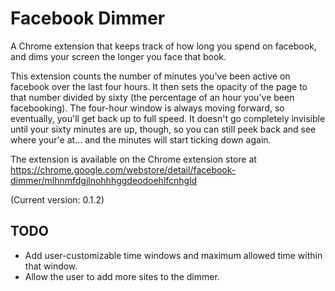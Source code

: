 # Facebook Dimmer

A Chrome extension that keeps track of how long you spend on facebook, and dims your screen the longer you face that book.

This extension counts the number of minutes you've been active on facebook over the last four hours. It then sets the opacity of the page to that number divided by sixty (the percentage of an hour you've been facebooking). The four-hour window is always moving forward, so eventually, you'll get back up to full speed. It doesn't go completely invisible until your sixty minutes are up, though, so you can still peek back and see where your'e at... and the minutes will start ticking down again.

The extension is available on the Chrome extension store at https://chrome.google.com/webstore/detail/facebook-dimmer/mlhnmfdgjlnohhhggdeodoehlfcnhgld

(Current version: 0.1.2)

## TODO

* Add user-customizable time windows and maximum allowed time within that window.
* Allow the user to add more sites to the dimmer.
